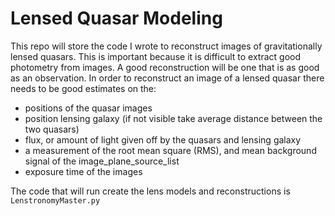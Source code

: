 # Lensed Quasar Modeling
This repo will store the code I wrote to reconstruct images of gravitationally lensed quasars. This is important because it is difficult to extract good photometry from images. A good reconstruction will be one that is as good as an observation. In order to reconstruct an image of a lensed quasar there needs to be good estimates on the:
* positions of the quasar images
* position lensing galaxy (if not visible take average distance between the two quasars)
* flux, or amount of light given off by the quasars and lensing galaxy
* a measurement of the root mean square (RMS), and mean background signal of the image_plane_source_list
* exposure time of the images

The code that will run create the lens models and reconstructions is ``LenstronomyMaster.py``
